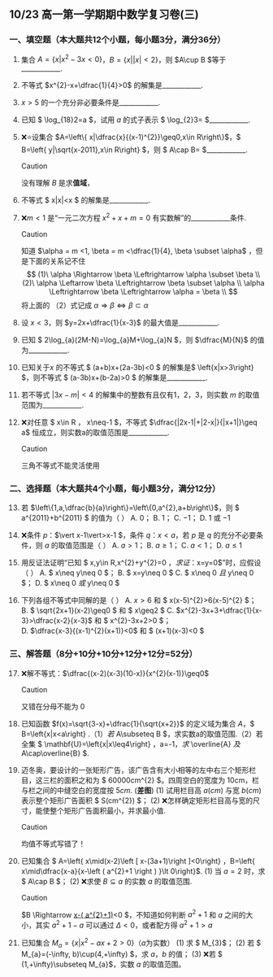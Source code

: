 ## 10/23 高一第一学期期中数学复习卷(三)  

### 一、填空题（本大题共12个小题，每小题3分，满分36分）

1. 集合 $A=\left\{ x|x^{2}-3x<0\right\}$，$B=\left\{ x||x|<2\right\}$，则 $A\cup B $等于\_\_\_\_\_\_\_\_\_\_\_\_.

2. 不等式 $x^{2}-x+\dfrac{1}{4}>0$ 的解集是\_\_\_\_\_\_\_\_\_\_\_\_.

3. $x>5$ 的一个充分非必要条件是\_\_\_\_\_\_\_\_\_\_\_\_.

4. 已知 $ \log_{18}2=a $，试用 $a$ 的式子表示 $ \log_{2}3= $\_\_\_\_\_\_\_\_\_\_\_\_.

5. ❌⭐设集合 $A=\left\{ x|\dfrac{x}{(x-1)^{2}}\geq0,x\in R\right\}$，$ B=\left\{ y|\sqrt{x-2011},x\in R\right\} $，则 $ A\cap B= $\_\_\_\_\_\_\_\_\_\_\_\_.
    > [!CAUTION]
    > 没有理解 $B$ 是求**值域**，

6. 不等式 $ x|x|<x $ 的解集是\_\_\_\_\_\_\_\_\_\_\_\_.

7. ❌$m<1$ 是“一元二次方程 $x^{2}+x+m=0$ 有实数解”的\_\_\_\_\_\_\_\_\_\_\_\_条件.
    > [!CAUTION]
    >
    > 知道 $\alpha = m <1, \beta = m <\dfrac{1}{4}, \beta \subset \alpha$ ，但是下面的关系记不住
    > $$
    > (1)\ \alpha \Rightarrow \beta \Leftrightarrow \alpha \subset \beta \\
    > (2)\ \alpha \Leftarrow \beta \Leftrightarrow \beta \subset \alpha \\
    > \alpha \Leftrightarrow \beta \Leftrightarrow \alpha = \beta \\
    > $$
    > 将上面的 （2）式记成 $\alpha \Rightarrow \beta \Leftrightarrow \beta \subset \alpha$

8. 设 $x<3$，则 $y=2x+\dfrac{1}{x-3}$ 的最大值是\_\_\_\_\_\_\_\_\_\_\_\_.

9. 已知 $ 2\log_{a}(2M-N)=\log_{a}M+\log_{a}N $，则 $\dfrac{M}{N}$ 的值为\_\_\_\_\_\_\_\_\_\_\_\_.

10. 已知关于$x$ 的不等式 $ (a+b)x+(2a-3b)<0 $ 的解集是$ \left\{x|x>3\right\} $，则不等式 $ (a-3b)x+(b-2a)>0 $ 的解集是\_\_\_\_\_\_\_\_\_\_\_\_.

11. 若不等式 $|3x-m|<4$ 的解集中的整数有且仅有1，2，3，则实数 $m$ 的取值范围为\_\_\_\_\_\_\_\_\_\_\_\_.

12. ❌对任意 $ x\in R $，$ x\neq-1 $，不等式 $\dfrac{|2x-1|+|2-x|}{|x+1|}\geq a$ 恒成立，则实数a的取值范围是\_\_\_\_\_\_\_\_\_\_\_\_.
     > [!CAUTION]
     > 三角不等式不能灵活使用

### 二、选择题（本大题共4个小题，每小题3分，满分12分）

13. 若 $\left\{1,a,\dfrac{b}{a}\right\}=\left\{0,a^{2},a+b\right\}$，则 $ a^{2011}+b^{2011} $ 的值为（ ）
    A. $0$；    B. $1$；    C. $-1$；    D. $1$ 或 $-1$

14. ❌条件 $p$：$\vert x-1\vert>x-1 $，条件 $q$：$x<a$，若 $p$ 是 $q$ 的充分不必要条件，则 $a$ 的取值范围是（  ）
    A. $a>1$；    B. $a≥1$；    C. $a<1$；   D. $a≤1$

15. 用反证法证明“已知 $ x,y\in R,x^{2}+y^{2}=0 $，求证：$x=y=0$”时，应假设（  ）
    A. $ x\neq y\neq 0 $；            B. $ x=y\neq 0 $                  C. $ x\neq 0 $且$ y\neq 0 $；    D. $ x\neq 0 $或$ y\neq 0 $
    
16. 下列各组不等式中同解的是（  ）
    A. $x>6$ 和 $ x(x-5)^{2}>6(x-5)^{2} $；    
    B. $ \sqrt{2x+1}(x-2)\geq0 $ 和 $ x\geq2 $
    C. $x^{2}-3x+3+\dfrac{1}{x-3}>\dfrac{x-2}{x-3}$ 和 $ x^{2}-3x+2>0 $；    
    D. $\dfrac{x-3}{(x-1)^{2}(x+1)}<0$ 和 $ (x+1)(x-3)<0 $

### 三、解答题（8分+10分+10分+12分+12分=52分）

17. ❌解不等式：$\dfrac{(x-2)(x-3)(10-x)}{x^{2}(x-1)}\geq0$
    > [!CAUTION]
    > 又错在分母不能为 0

18. 已知函数 $f(x)=\sqrt{3-x}+\dfrac{1}{\sqrt{x+2}}$ 的定义域为集合 $A$，$ B=\left\{x|x<a\right\} $.
    （1）若$ A\subseteq B $，求实数a的取值范围.（2）若全集 $ \mathbf{U}=\left\{x|x\leq4\right\} $，$a=-1$，求$ \overline{A} $及$ A\cap\overline{B} $.

19. 迈冬奥，要设计的一张矩形广告，该广告含有大小相等的左中右三个矩形栏目，这三栏的面积之和为 $ 60000cm^{2} $。四周空白的宽度为 $10$cm，栏与栏之间的中缝空白的宽度按 $5cm$. (**差图**)
    (1) 试用栏目高 $a(cm)$ 与宽 $b(cm)$ 表示整个矩形广告面积 $ S(cm^{2}) $；
    (2) ❌怎样确定矩形栏目高与宽的尺寸，能使整个矩形广告面积最小，并求最小值.

    > [!CAUTION]
    > 均值不等式写错了！

20. 已知集合 $ A=\left\{ x\mid(x-2)\left [ x-(3a+1)\right ]<0\right\} $，$B=\left\{ x\mid\dfrac{x-a}{x-\left ( a^{2}+1 \right ) }\lt 0\right\}$.
    (1) 当 $a=2$ 时，求 $ A\cap B $；
    (2) ❌求使 $B\subseteq a$ 的实数 $a$ 的取值范围.
    
    > [!CAUTION]
    > $B \Rightarrow  [x-( a^{2}+1)](x-a)<0 $，不知道如何判断 $a^{2}+1$ 和 $a$ 之间的大小，其实 $a^{2}+1-a$ 可以通过 $\Delta < 0$，或者配方得 $a^{2}+1 > a$ 
    
17. 已知集合 $M_{a}=\left\{ x|x^{2}-ax+2>0\right\}$（$a$为实数）
    (1) 求 $ M_{3}$；
    (2) 若 $ M_{a}=(-\infty, b)\cup(4,+\infty) $，求 $a$，$b$ 的值；
    (3) ❌若 $ (1,+\infty)\subseteq M_{a}$，实数 $a$ 的取值范围。